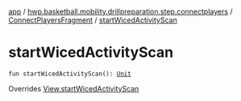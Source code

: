 [app](../../index.md) / [hwp.basketball.mobility.drillpreparation.step.connectplayers](../index.md) / [ConnectPlayersFragment](index.md) / [startWicedActivityScan](.)

# startWicedActivityScan

`fun startWicedActivityScan(): `[`Unit`](https://kotlinlang.org/api/latest/jvm/stdlib/kotlin/-unit/index.html)

Overrides [View.startWicedActivityScan](../-connect-players-contract/-view/start-wiced-activity-scan.md)

